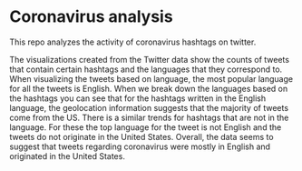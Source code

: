# Coronavirus analysis

This repo analyzes the activity of coronavirus hashtags on twitter.

The visualizations created from the Twitter data show the counts of tweets that contain certain hashtags and the languages that they correspond to. When visualizing the tweets based on language, the most popular language for all the tweets is English. When we break down the languages based on the hashtags you can see that for the hashtags written in the English language, the geolocation information suggests that the majority of tweets come from the US. There is a similar trends for hashtags that are not in the language. For these the top language for the tweet is not English and the tweets do not originate in the United States. Overall, the data seems to suggest that tweets regarding coronavirus were mostly in English and originated in the United States.
